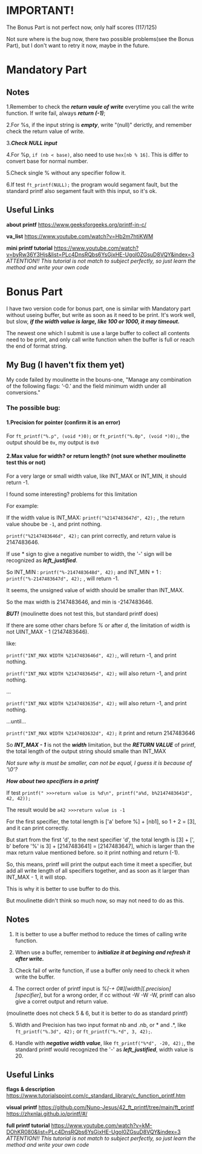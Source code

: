 # IMPORTANT!
The Bonus Part is not perfect now, only half scores (117/125)

Not sure where is the bug now, there two possible problems(see the Bonus Part), but I don't want to retry it now, maybe in the future.



# Mandatory Part
## Notes
1.Remember to check the _**return vaule of write**_ everytime you call the write function. If write fail, always _**return (-1)**_;

2.For %s, if the input string is _**empty**_, write "(null)" derictly, and remember check the return value of write.

3._**Check NULL input**_

4.For %p, `if (nb < base)`, also need to use `hex[nb % 16]`. This is differ to convert base for normal number.

5.Check single % without any specifier follow it.

6.If test `ft_printf(NULL);` the program would segament fault, but the standard printf also segament fault with this input, so it's ok.

## Useful Links
  **about printf** https://www.geeksforgeeks.org/printf-in-c/
  
  **va_list** https://www.youtube.com/watch?v=Hb2m7htiKWM
  
  **mini printf tutorial** https://www.youtube.com/watch?v=byRw36Y3Hjs&list=PLc4DnsRQbs6YsGjxHE-UgoI0ZGsuD8VQY&index=3
  _ATTENTION!! This tutorial is not match to subject perfectly, so just learn the method and write your own code_


# Bonus Part
I have two version code for bonus part, one is similar with Mandatory part without useing buffer, but write as soon as it need to be print. It's work well, but slow, _**if the width value is large, like 100 or 1000, it may timeout.**_

The newest one which I submit is use a large buffer to collect all contents need to be print, and only call write function when the buffer is full or reach the end of format string.

## My Bug (I haven't fix them yet)

My code failed by moulinette in the bouns-one, "Manage any combination of the following flags: ’-0.’ and the field minimum width under all conversions."

### **The possible bug:**

#### 1.Precision for pointer (confirm it is an error)

For `ft_printf("%.p", (void *)0);` or `ft_printf("%.0p", (void *)0);`, the output should be `0x`, my output is `0x0`

#### 2.Max value for width? or return length? (not sure whether moulinette test this or not)
For a very large or small width value, like INT_MAX or INT_MIN, it should return -1.

I found some interesting? problems for this limitation

For example: 

If the width value is INT_MAX: `printf("%2147483647d", 42);` , the return value shoube be `-1`, and print nothing.

`printf("%2147483646d", 42);` can print correctly, and return value is 2147483646.

If use * sign to give a negative number to width, the '-' sign will be recognized as _**left_justified**_. 

So INT_MIN : `printf("%-2147483648d", 42);` and INT_MIN + 1 : `printf("%-2147483647d", 42);` , will return -1. 

It seems, the unsigned value of width should be smaller than INT_MAX. 

So the max width is 2147483646, and min is -2147483646.

_**BUT!**_ (moulinette does not test this, but standard printf does)

If there are some other chars before _%_ or after _d_, the limitation of width is not UINT_MAX - 1 (2147483646).

like:

`printf("INT_MAX WIDTH %2147483646d", 42);`, will return -1, and print nothing.

`printf("INT_MAX WIDTH %2147483645d", 42);` will also return -1, and print nothing.

...

`printf("INT_MAX WIDTH %2147483635d", 42);` will also return -1, and print nothing.

...until...

`printf("INT_MAX WIDTH %2147483632d", 42);` it print and return 2147483646

So _**INT_MAX - 1**_ is not the _**width**_ limitation, but the _**RETURN VALUE**_ of printf, the total length of the output string should smalle than INT_MAX

_Not sure why is must be smaller, can not be equal, I guess it is because of '\0'?_

_**How about two specifiers in a printf**_

   If test `printf(" >>>return value is %d\n", printf("a%d, b%2147483641d", 42, 42));`

   The result would be `a42 >>>return value is -1`

   For the first specifier, the total length is ['a' before %] + [nb1], so 1 + 2 = [3], and it can print correctly.

   But start from the first 'd', to the next specifier 'd', the total length is [3] + [', b' before '%' is 3] + [2147483641] = [2147483647], which is larger than the max return value mentioned before. so it print nothing and return (-1).

   So, this means, printf will print the output each time it meet a specifier, but add all write length of all specifiers together, and as soon as it larger than INT_MAX - 1, it will stop.

   This is why it is better to use buffer to do this.

   But moulinette didn't think so much now, so may not need to do as this.

## Notes
1. It is better to use a buffer method to reduce the times of calling write function.

2. When use a buffer, remember to _**initialize it at begining and refresh it after write.**_

3. Check fail of write function, if use a buffer only need to check it when write the buffer.

4. The correct order of printf input is _%[-+ 0#][width][.precision][specifier]_, but for a wrong order, if cc without -W -W -W, printf can also give a corret output and return value.

(moulinette does not check 5 & 6, but it is better to do as standard printf)

5. Width and Precision has two input format nb and .nb, or * and .*, like `ft_printf("%.3d", 42);` or `ft_printf("%.*d", 3, 42);`.

6. Handle with _**negative width value**_, like `ft_printf("%*d", -20, 42);`, the standard printf would recognized the '-' as _**left_justified**_, width value is 20.


## Useful Links
  **flags & description** https://www.tutorialspoint.com/c_standard_library/c_function_printf.htm

  **visual printf**
        https://github.com/Nuno-Jesus/42_ft_printf/tree/main/ft_printf 
        https://zhxnlai.github.io/printf/#/

  **full printf tutorial** https://www.youtube.com/watch?v=kM-DOhKR080&list=PLc4DnsRQbs6YsGjxHE-UgoI0ZGsuD8VQY&index=3
  _ATTENTION!! This tutorial is not match to subject perfectly, so just learn the method and write your own code_
